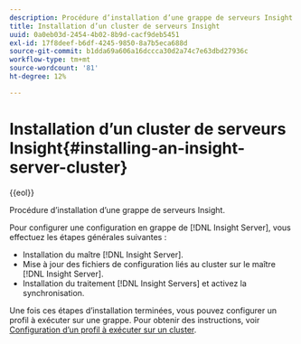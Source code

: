 ```yaml
---
description: Procédure d’installation d’une grappe de serveurs Insight.
title: Installation d’un cluster de serveurs Insight
uuid: 0a0eb03d-2454-4b02-8b9d-cacf9deb5451
exl-id: 17f8deef-b6df-4245-9850-8a7b5eca688d
source-git-commit: b1dda69a606a16dccca30d2a74c7e63dbd27936c
workflow-type: tm+mt
source-wordcount: '81'
ht-degree: 12%

---
```


# Installation d’un cluster de serveurs Insight{#installing-an-insight-server-cluster}

{{eol}}

Procédure d’installation d’une grappe de serveurs Insight.

Pour configurer une configuration en grappe de [!DNL Insight Server], vous effectuez les étapes générales suivantes :

* Installation du maître [!DNL Insight Server].
* Mise à jour des fichiers de configuration liés au cluster sur le maître [!DNL Insight Server].
* Installation du traitement [!DNL Insight Servers] et activez la synchronisation.

Une fois ces étapes d’installation terminées, vous pouvez configurer un profil à exécuter sur une grappe. Pour obtenir des instructions, voir [Configuration d’un profil à exécuter sur un cluster](../../../../../home/c-inst-svr/c-install-ins-svr/c-ins-svr-clstrs/c-inst-ins-svr-clstr/c-inst-proc-clstr/c-config-prof-run-clstr.md#concept-c0e68e67c4784bc5af8db61013ca96a3).
